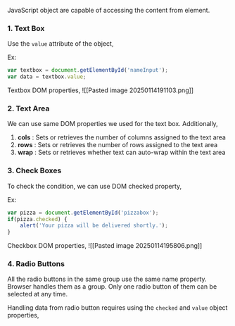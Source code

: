 JavaScript object are capable of accessing the content from element.

### 1. Text Box
Use the `value` attribute of the object,

Ex:
```js
var textbox = document.getElementById('nameInput');
var data = textbox.value;
```
Textbox DOM properties,
![[Pasted image 20250114191103.png]]
### 2. Text Area
We can use same DOM properties we used for the text box.
Additionally,
1. **cols** : Sets or retrieves the number of columns assigned to the text area
2. **rows** : Sets or retrieves the number of rows assigned to the text area
3. **wrap** : Sets or retrieves whether text can auto-wrap within the text area
### 3. Check Boxes
To check the condition, we can use DOM checked property,

Ex: 
```js
var pizza = document.getElementById('pizzabox');
if(pizza.checked) {
	alert('Your pizza will be delivered shortly.');
}
```

Checkbox DOM properties,
![[Pasted image 20250114195806.png]]
### 4. Radio Buttons
All the radio buttons in the same group use the same name property. 
Browser handles them as a group.
Only one radio button of them can be selected at any time.

Handling data from radio button requires using the `checked` and `value` object properties,
